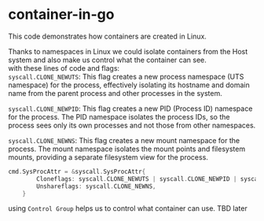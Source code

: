 # container-in-go
This code demonstrates how containers are created in Linux.

Thanks to namespaces in Linux we could isolate containers from the Host system and also make us control what the container can see.\
with these lines of code and flags:\
`syscall.CLONE_NEWUTS`: This flag creates a new process namespace (UTS namespace) for the process, effectively isolating its hostname and domain name from the parent process and other processes in the system.

`syscall.CLONE_NEWPID`: This flag creates a new PID (Process ID) namespace for the process. The PID namespace isolates the process IDs, so the process sees only its own processes and not those from other namespaces.

`syscall.CLONE_NEWNS`: This flag creates a new mount namespace for the process. The mount namespace isolates the mount points and filesystem mounts, providing a separate filesystem view for the process.

```go
cmd.SysProcAttr = &syscall.SysProcAttr{
		Cloneflags: syscall.CLONE_NEWUTS | syscall.CLONE_NEWPID | syscall.CLONE_NEWNS,
		Unshareflags: syscall.CLONE_NEWNS,
	}
```
using `Control Group` helps us to control what container can use. TBD later

